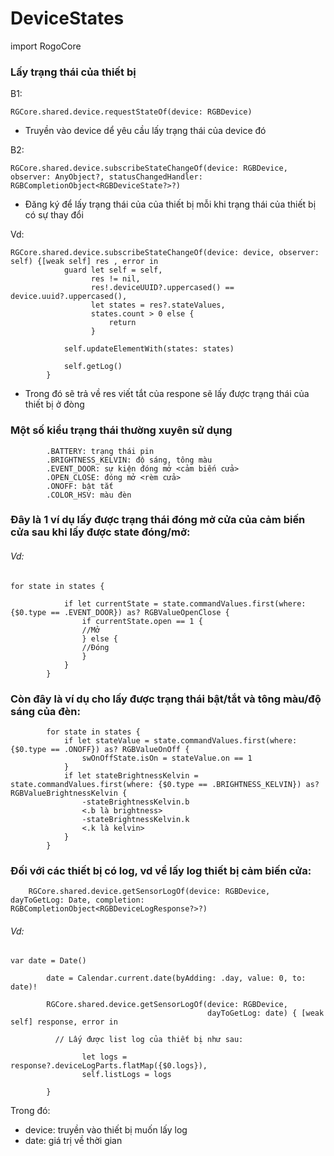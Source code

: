 

# DeviceStates

import RogoCore

### Lấy trạng thái của thiết bị

B1: 
```
RGCore.shared.device.requestStateOf(device: RGBDevice)
```
- Truyền vào device dể yêu cầu lấy trạng thái của device đó

B2: 
```
RGCore.shared.device.subscribeStateChangeOf(device: RGBDevice, observer: AnyObject?, statusChangedHandler: RGBCompletionObject<RGBDeviceState?>?)
```
- Đăng ký để lấy trạng thái của của thiết bị mỗi khi trạng thái của thiết bị có sự thay đổi

Vd: 
```
RGCore.shared.device.subscribeStateChangeOf(device: device, observer: self) {[weak self] res , error in
            guard let self = self,
                  res != nil,
                  res!.deviceUUID?.uppercased() == device.uuid?.uppercased(),
                  let states = res?.stateValues,
                  states.count > 0 else {
                      return
                  }

            self.updateElementWith(states: states)
            
            self.getLog()
        }
```
- Trong đó sẽ trả về res viết tắt của respone sẽ lấy được trạng thái của thiết bị ở đòng 
<let states = res?.stateValues>

### Một số kiểu trạng thái thường xuyên sử dụng

            .BATTERY: trạng thái pin
            .BRIGHTNESS_KELVIN: độ sáng, tông màu
            .EVENT_DOOR: sự kiện đóng mở <cảm biến cửa>
            .OPEN_CLOSE: đóng mở <rèm cửa>
            .ONOFF: bật tắt
            .COLOR_HSV: màu đèn

### Đây là 1 ví dụ lấy được trạng thái đóng mở cửa của cảm biến cửa sau khi lấy được state đóng/mở:
###### Vd:
```
for state in states {
            
            if let currentState = state.commandValues.first(where: {$0.type == .EVENT_DOOR}) as? RGBValueOpenClose {
                if currentState.open == 1 {
                //Mở
                } else {
                //Đóng
                }
            }
        }
```
### Còn đây là ví dụ cho lấy được trạng thái bật/tắt và tông màu/độ sáng của đèn:
```
        for state in states {
            if let stateValue = state.commandValues.first(where: {$0.type == .ONOFF}) as? RGBValueOnOff {
                swOnOffState.isOn = stateValue.on == 1
            }
            if let stateBrightnessKelvin = state.commandValues.first(where: {$0.type == .BRIGHTNESS_KELVIN}) as? RGBValueBrightnessKelvin {
                -stateBrightnessKelvin.b 
                <.b là brightness>
                -stateBrightnessKelvin.k 
                <.k là kelvin>
            }
        }
```
### Đối với các thiết bị có log, vd về lấy log thiết bị cảm biến cửa:

        RGCore.shared.device.getSensorLogOf(device: RGBDevice, dayToGetLog: Date, completion: RGBCompletionObject<RGBDeviceLogResponse?>?)

###### Vd:     
```
var date = Date()
        
        date = Calendar.current.date(byAdding: .day, value: 0, to: date)!
        
        RGCore.shared.device.getSensorLogOf(device: RGBDevice,
                                            dayToGetLog: date) { [weak self] response, error in
            
          // Lấy được list log của thiết bị như sau:
           
                let logs = response?.deviceLogParts.flatMap({$0.logs}),
                self.listLogs = logs
                
        }
 ```
Trong đó:
- device: truyền vào thiết bị muốn lấy log
- date: giá trị về thời gian
